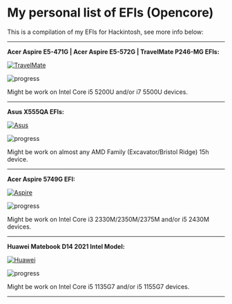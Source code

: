 # My personal list of EFIs (Opencore)

This is a compilation of my EFIs for Hackintosh, see more info below:

---

**Acer Aspire E5-471G | Acer Aspire E5-572G | TravelMate P246-MG EFIs:**

[![TravelMate](https://i.imgur.com/BKvumkU.png)](https://github.com/sebasrock156/Acer-E5-572-TMP246-OpenCore)

![progress](https://img.shields.io/badge/progress-almost_done-blue.svg)

Might be work on Intel Core i5 5200U and/or i7 5500U devices.

---

**Asus X555QA EFIs:**

[![Asus](https://i.imgur.com/yuAgctK.png)](https://github.com/sebasrock156/Asus-X555QA-Hackintosh)

![progress](https://img.shields.io/badge/progress-in_developing-orange.svg)

Might be work on almost any AMD Family (Excavator/Bristol Ridge) 15h device.

---

**Acer Aspire 5749G EFI:**

[![Aspire](https://i.imgur.com/G3qQ9T2.png)](https://github.com/sebasrock156/Acer-Aspire-5749-Hackintosh)

![progress](https://img.shields.io/badge/progress-in_developing-orange.svg)

Might be work on Intel Core i3 2330M/2350M/2375M and/or i5 2430M devices.

---

**Huawei Matebook D14 2021 Intel Model:**

[![Huawei](https://i.imgur.com/hVAkcmx.png)](https://github.com/sebasrock156/Huawei-Matebook-D14-21-OpenCore)

![progress](https://img.shields.io/badge/progress-almost_done-blue.svg)

Might be work on Intel Core i5 1135G7 and/or i5 1155G7 devices.

---


